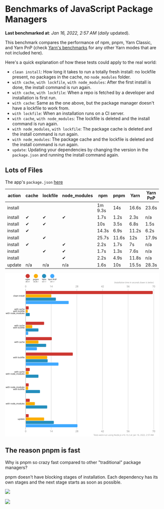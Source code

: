 # Benchmarks of JavaScript Package Managers

**Last benchmarked at**: _Jan 16, 2022, 2:57 AM_ (_daily_ updated).

This benchmark compares the performance of npm, pnpm, Yarn Classic, and Yarn PnP (check [Yarn's benchmarks](https://yarnpkg.com/benchmarks) for any other Yarn modes that are not included here).

Here's a quick explanation of how these tests could apply to the real world:

- `clean install`: How long it takes to run a totally fresh install: no lockfile present, no packages in the cache, no `node_modules` folder.
- `with cache`, `with lockfile`, `with node_modules`: After the first install is done, the install command is run again.
- `with cache`, `with lockfile`: When a repo is fetched by a developer and installation is first run.
- `with cache`: Same as the one above, but the package manager doesn't have a lockfile to work from.
- `with lockfile`: When an installation runs on a CI server.
- `with cache`, `with node_modules`: The lockfile is deleted and the install command is run again.
- `with node_modules`, `with lockfile`: The package cache is deleted and the install command is run again.
- `with node_modules`: The package cache and the lockfile is deleted and the install command is run again.
- `update`: Updating your dependencies by changing the version in the `package.json` and running the install command again.

## Lots of Files

The app's `package.json` [here](https://github.com/pnpm/pnpm.github.io/blob/main/benchmarks/fixtures/alotta-files/package.json)

| action  | cache | lockfile | node_modules| npm | pnpm | Yarn | Yarn PnP |
| ---     | ---   | ---      | ---         | --- | ---  | ---  | ---      |
| install |       |          |             | 1m 9.3s | 14s | 16.6s | 23.6s |
| install | ✔     | ✔        | ✔           | 1.7s | 1.2s | 2.3s | n/a |
| install | ✔     | ✔        |             | 10s | 3.5s | 6.8s | 1.5s |
| install | ✔     |          |             | 14.3s | 6.9s | 11.2s | 6.2s |
| install |       | ✔        |             | 25.7s | 11.6s | 12s | 17.9s |
| install | ✔     |          | ✔           | 2.2s | 1.7s | 7s | n/a |
| install |       | ✔        | ✔           | 1.7s | 1.3s | 7.6s | n/a |
| install |       |          | ✔           | 2.2s | 4.9s | 11.8s | n/a |
| update  | n/a | n/a | n/a | 1.6s | 10s | 15.5s | 28.3s |

![Graph of the alotta-files results](../../static/img/benchmarks/alotta-files.svg)

## The reason pnpm is fast

Why is pnpm so crazy fast compared to other "traditional" package managers?

pnpm doesn't have blocking stages of installation. Each dependency has its own stages and the next stage starts as soon as possible.

![](/img/installation-stages-of-other-pms.png)

![](/img/installation-stages-of-pnpm.jpg)